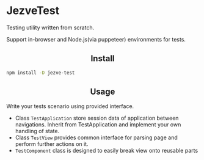# JezveTest
Testing utility written from scratch.

Support in-browser and Node.js(via puppeteer) environments for tests.

<h2 align="center">Install</h2>

```bash
npm install -D jezve-test
```

<h2 align="center">Usage</h2>

Write your tests scenario using provided interface.
- Class `TestApplication` store session data of application between navigations.
  Inherit from TestApplication and implement your own handling of state.
- Class `TestView` provides common interface for parsing page and perform further actions on it.
- `TestComponent` class is designed to easily break view onto reusable parts


